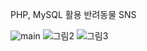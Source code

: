 PHP, MySQL 활용 반려동물 SNS

![main](https://github.com/Setto1044/Pet_SNS/assets/108246779/2769a649-e244-419b-8d7f-65f2d3952ea0) ![그림2](https://github.com/Setto1044/Pet_SNS/assets/108246779/6824dd20-0bf3-448c-b081-1a7cf515c941)
![그림3](https://github.com/Setto1044/Pet_SNS/assets/108246779/0b522377-3b55-4e85-a1d6-b554a222d942)
